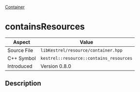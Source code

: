 [Container](index.md)
# containsResources
| Aspect | Value |
| --- | --- |
| Source File | `libKestrel/resource/container.hpp` |
| C++ Symbol | `kestrel::resource::contains_resources` |
| Introduced | Version 0.8.0 |
## Description
